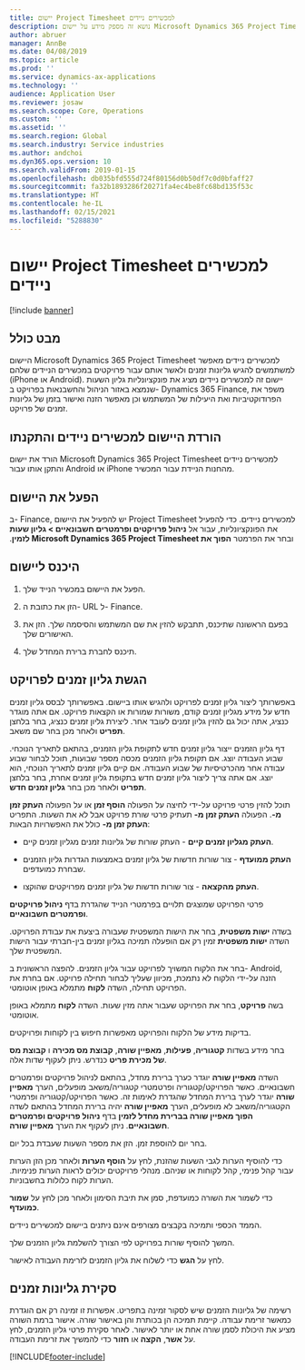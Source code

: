 ```yaml
---
title: יישום Project Timesheet למכשירים ניידים
description: נושא זה מספק מידע על יישום Microsoft Dynamics 365 Project Timesheet למכשירים ניידים. היישום Project Timesheet למכשירים ניידים מאפשר למשתמשים להגיש גליונות זמנים ולאשר אותם עבור פרויקטים במכשירים הניידים שלהם.
author: abruer
manager: AnnBe
ms.date: 04/08/2019
ms.topic: article
ms.prod: ''
ms.service: dynamics-ax-applications
ms.technology: ''
audience: Application User
ms.reviewer: josaw
ms.search.scope: Core, Operations
ms.custom: ''
ms.assetid: ''
ms.search.region: Global
ms.search.industry: Service industries
ms.author: andchoi
ms.dyn365.ops.version: 10
ms.search.validFrom: 2019-01-15
ms.openlocfilehash: db035bfd555d724f80156d0b50df7c0d0bfaff27
ms.sourcegitcommit: fa32b1893286f20271fa4ec4be8fc68bd135f53c
ms.translationtype: HT
ms.contentlocale: he-IL
ms.lasthandoff: 02/15/2021
ms.locfileid: "5288830"
---
```

# <a name="project-timesheet-mobile-application"></a>יישום Project Timesheet למכשירים ניידים

[!include [banner](../includes/banner.md)]

## <a name="overview"></a>מבט כולל

היישום Microsoft Dynamics 365 Project Timesheet למכשירים ניידים מאפשר למשתמשים להגיש גליונות זמנים ולאשר אותם עבור פרויקטים במכשירים הניידים שלהם (iPhone או Android). יישום זה למכשירים ניידים מציג את פונקציונליות גליון השעות שנמצא באזור הניהול והחשבנאות בפרויקט ב- Dynamics 365 Finance, משפר את הפרודוקטיביות ואת היעילות של המשתמש וכן מאפשר הזנה ואישור בזמן של גליונות זמנים של פרויקט.

## <a name="download-and-install-the-mobile-app"></a>הורדת היישום למכשירים ניידים והתקנתו

הורד את יישום Microsoft Dynamics 365 Project Timesheet למכשירים ניידים והתקן אותו עבור Android או iPhone מהחנות הניידת עבור המכשיר.

## <a name="enable-the-app"></a>הפעל את היישום 

ב- Finance, יש להפעיל את היישום Project Timesheet למכשירים ניידים. כדי להפעיל את הפונקציונליות, עבור אל **‬‏‫ניהול פרויקטים ופרמטרים חשבונאיים \> גליון שעות** ובחר את הפרמטר **הפוך את Microsoft Dynamics 365 Project Timesheet לזמין**.

## <a name="sign-in-to-the-app"></a>היכנס ליישום

1.  הפעל את היישום במכשיר הנייד שלך.

2.  הזן את כתובת ה- URL ל- Finance.

3.  בפעם הראשונה שתיכנס, תתבקש להזין את שם המשתמש והסיסמה שלך. הזן את האישורים שלך.

4.  תיכנס לחברת ברירת המחדל שלך.

## <a name="submit-a-project-timesheet"></a>הגשת גליון זמנים לפרויקט

באפשרותך ליצור גליון זמנים לפרויקט ולהגיש אותו ביישום. באפשרותך לבסס גליון זמנים חדש על מידע מגליון זמנים קודם, משורות שמורות או הקצאות פרויקט. אם אתה מוגדר כנציג, אתה יכול גם להזין גליון זמנים לעובד אחר. ליצירת גליון זמנים כנציג, בחר בלחצן **תפריט** ולאחר מכן בחר שם משאב.

דף גליון הזמנים ייצור גליון זמנים חדש לתקופת גליון הזמנים, בהתאם לתאריך הנוכחי. שבוע העבודה יוצג. אם תקופת גליון הזמנים מכסה מספר שבועות, תוכל לבחור שבוע עבודה אחר מהכרטיסיות של שבוע העבודה.
אם קיים גליון זמנים לתאריך הנוכחי, הוא יוצג. אם אתה צריך ליצור גליון זמנים חדש בתקופת גליון זמנים אחרת, בחר בלחצן **תפריט** ולאחר מכן בחר **גליון זמנים חדש**.

תוכל להזין פרטי פרויקט על-ידי לחיצה על הפעולה **הוסף זמן** או על הפעולה **העתק זמן מ-**. הפעולה **העתק זמן מ-** תעתיק פרטי שורת פרויקט אבל לא את השעות. התפריט **העתק זמן מ-** כולל את האפשרויות הבאות:

- **העתק מגליון זמנים קיים** - העתק שורות של גליונות זמנים מגליון זמנים קיים.

- **העתק ממועדף** - צור שורות חדשות של גליון זמנים באמצעות הגדרות גליון הזמנים שבחרת כמועדפים.

- **העתק מהקצאה** - צור שורות חדשות של גליון זמנים מפרויקטים שהוקצו.

פרטי הפרויקט שמוצגים תלויים בפרמטרי הנייד שהגדרת בדף **ניהול פרויקטים ופרמטרים חשבונאיים**.

בשדה **ישות משפטית**, בחר את הישות המשפטית שעבורה ביצעת את עבודת הפרויקט. השדה **ישות משפטית** זמין רק אם הופעלה תמיכה בגליון זמנים בין-חברתי עבור הישות המשפטית שלך.

בחר את הלקוח המשויך לפרויקט עבור גליון הזמנים. להפצה הראשונית ב- Android, הזנה על-ידי הלקוח לא נתמכת, מכיוון שעליך לבחור תחילה פרויקט. אם בחרת את הפרויקט תחילה, השדה **לקוח** מתמלא באופן אוטומטי.

בשה **פרויקט**, בחר את הפרויקט שעבור אתה מזין שעות. השדה **לקוח** מתמלא באופן אוטומטי.

בדיקות מידע של הלקוח והפרויקט מאפשרות חיפוש בין לקוחות ופרויקטים.

בחר מידע בשדות **קטגוריה**, **פעילות**, **מאפיין שורה**, **קבוצת מס מכירה** ו **קבוצת מס של מכירת פריט** כנדרש. ניתן לעקוף שדות אלה.

השדה **מאפיין שורה** יוגדר כערך ברירת מחדל, בהתאם לניהול פרויקטים ופרמטרים חשבונאיים. כאשר הפרויקט/קטגוריה ופרטמטרי קטגוריה/משאב מופעלים, הערך **מאפיין שורה** יוגדר לערך ברירת המחדל שהגדרת לאימות זה. כאשר הפרויקט/קטגוריה ופרמטרי הקטגוריה/משאב לא מופעלים, הערך **מאפיין שורה** יהיה ברירת המחדל בהתאם לשדה **הפוך מאפיין שורה בברירת מחדל לזמין** בדף **ניהול פרויקטים ופרמטרים חשבונאיים**. ניתן לעקוף את הערך **מאפיין שורה**.

בחר יום להוספת זמן. הזן את מספר השעות שעבדת בכל יום.

כדי להוסיף הערות לגבי השעות שהזנת, לחץ על **הוסף הערות** ולאחר מכן הזן הערות עבור קהל פנימי, קהל לקוחות או שניהם.
מנהלי פרויקטים יכולים לראות הערות פנימיות. הערות לקוח כלולות בחשבוניות.

כדי לשמור את השורה כמועדפת, סמן את תיבת הסימון ולאחר מכן לחץ על **שמור כמועדף**.

הממד הכספי ותמיכה בקבצים מצורפים אינם ניתנים ביישום למכשירים ניידים.

המשך להוסיף שורות בפרויקט לפי הצורך להשלמת גליון הזמנים שלך.

לחץ על **הגש** כדי לשלוח את גליון הזמנים לזרימת העבודה לאישור.

## <a name="review-timesheets"></a>סקירת גליונות זמנים

רשימה של גליונות הזמנים שיש לסקור זמינה בתפריט. אפשרות זו זמינה רק אם הוגדרת כמאשר זרימת עבודה. קיימת תמיכה הן בכותרת והן באישור שורה. אישור ברמת השורה מציע את היכולת לסמן שורה אחת או יותר לאישור. לאחר סקירת פרטי גליון הזמנים, לחץ על **אשר**, **הקצה** או **חזור** כדי להמשיך את זרימת העבודה.


[!INCLUDE[footer-include](../includes/footer-banner.md)]